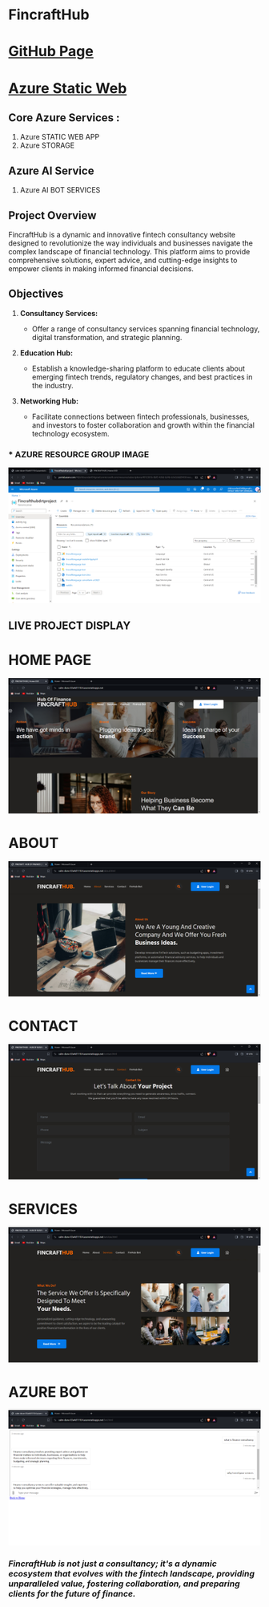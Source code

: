 # FincraftHub

# [GitHub Page](<https://shibanxiety.github.io/FINCRAFTHUB777/>)
# [Azure Static Web](https://calm-dune-03a4d1110.4.azurestaticapps.net/)

## Core Azure Services :
1. Azure STATIC WEB APP
2. Azure STORAGE

## Azure AI Service
1. Azure AI BOT SERVICES

## Project Overview

FincraftHub is a dynamic and innovative fintech consultancy website designed to revolutionize the way individuals and businesses navigate the complex landscape of financial technology. This platform aims to provide comprehensive solutions, expert advice, and cutting-edge insights to empower clients in making informed financial decisions.

## Objectives

1. **Consultancy Services:**
   - Offer a range of consultancy services spanning financial technology, digital transformation, and strategic planning.

2. **Education Hub:**
   - Establish a knowledge-sharing platform to educate clients about emerging fintech trends, regulatory changes, and best practices in the industry.

3. **Networking Hub:**
   - Facilitate connections between fintech professionals, businesses, and investors to foster collaboration and growth within the financial technology ecosystem.
  
### * AZURE RESOURCE GROUP IMAGE
<img src="assets/FINCRAFTHUB _ Home__SSD - Brave 27-02-2024 12_57_57.png" alt="An image">

## LIVE PROJECT DISPLAY ## 

# HOME PAGE
<img src="assets/FINCRAFTHUB _ Home__SSD - Brave 27-02-2024 12_43_30.png" alt="An image">


# ABOUT
<img src="assets/FINCRAFTHUB _ Home__SSD - Brave 27-02-2024 12_45_16.png" alt="An image">



# CONTACT
<img src="assets/FINCRAFTHUB _ Home__SSD - Brave 27-02-2024 12_46_33.png" alt="An image">


# SERVICES
<img src="assets/FINCRAFTHUB _ Home__SSD - Brave 27-02-2024 12_46_03.png" alt="An image">



# AZURE BOT 
<img src="assets/FINCRAFTHUB _ Home__SSD - Brave 27-02-2024 12_50_04.png" alt="An image">







### *FincraftHub is not just a consultancy; it's a dynamic ecosystem that evolves with the fintech landscape, providing unparalleled value, fostering collaboration, and preparing clients for the future of finance.*
